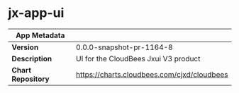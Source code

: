 # jx-app-ui

|App Metadata||
|---|---|
| **Version** | 0.0.0-snapshot-pr-1164-8 |
| **Description** | UI for the CloudBees Jxui V3 product |
| **Chart Repository** | https://charts.cloudbees.com/cjxd/cloudbees |
